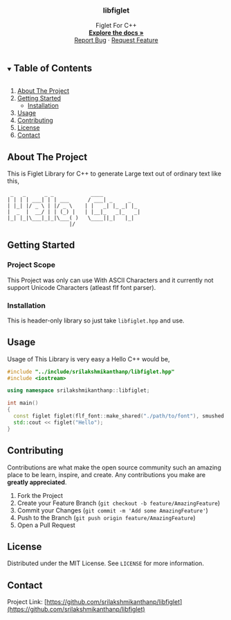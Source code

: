 <!-- PROJECT LOGO -->
<h3 align="center">libfiglet</h3>
 
<p align="center">
  Figlet For C++
  <br />
  <a href="https://srilakshmikanthanp.github.io/libfiglet/docs/html"><strong>Explore the docs »</strong></a>
  <br />
  <a href="https://github.com/srilakshmikanthanp/libfiglet/issues">Report Bug</a>
  ·
  <a href="https://github.com/srilakshmikanthanp/libfiglet/issues">Request Feature</a>
</p>

<!-- TABLE OF CONTENTS -->
<details open="open">
  <summary><h2 style="display: inline-block">Table of Contents</h2></summary>
  <ol>
    <li>
      <a href="#about-the-project">About The Project</a>
    </li>
    <li>
      <a href="#getting-started">Getting Started</a>
      <ul>
        <li><a href="#installation">Installation</a></li>
      </ul>
    </li>
    <li><a href="#usage">Usage</a></li>
    <li><a href="#contributing">Contributing</a></li>
    <li><a href="#license">License</a></li>
    <li><a href="#contact">Contact</a></li>
  </ol>
</details>


<!-- ABOUT THE PROJECT -->
## About The Project

This is Figlet Library for C++ to generate Large text out of ordinary text like this,

~~~Figlet
 _   _      _ _            ____            
| | | | ___| | | ___      / ___| _     _   
| |_| |/ _ \ | |/ _ \    | |   _| |_ _| |_ 
|  _  |  __/ | | (_) |   | |__|_   _|_   _|
|_| |_|\___|_|_|\___( )   \____||_|   |_|  
                    |/                    
~~~

<!-- GETTING STARTED -->
## Getting Started

### Project Scope

This Project was only can use With ASCII Characters and it currently not support Unicode Characters (atleast flf font parser).

### Installation

This is header-only library so just take `libfiglet.hpp` and use.

<!-- USAGE EXAMPLES -->
## Usage

Usage of This Library is very easy a Hello C++ would be,

~~~cpp
#include "../include/srilakshmikanthanp/libfiglet.hpp"
#include <iostream>

using namespace srilakshmikanthanp::libfiglet;

int main()
{
  const figlet figlet(flf_font::make_shared("./path/to/font"), smushed::make_shared());
  std::cout << figlet("Hello");
}

~~~

<!-- CONTRIBUTING -->
## Contributing

Contributions are what make the open source community such an amazing place to be learn, inspire, and create. Any contributions you make are **greatly appreciated**.

1. Fork the Project
2. Create your Feature Branch (`git checkout -b feature/AmazingFeature`)
3. Commit your Changes (`git commit -m 'Add some AmazingFeature'`)
4. Push to the Branch (`git push origin feature/AmazingFeature`)
5. Open a Pull Request

<!-- LICENSE -->
## License

Distributed under the MIT License. See `LICENSE` for more information.

<!-- CONTACT -->
## Contact

Project Link: [https://github.com/srilakshmikanthanp/libfiglet](https://github.com/srilakshmikanthanp/libfiglet)
